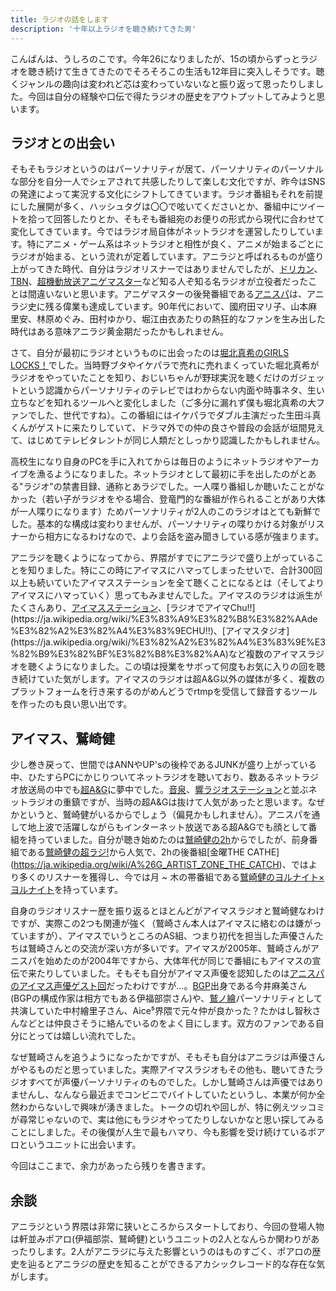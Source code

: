 ```yaml
---
title: ラジオの話をします
description: '十年以上ラジオを聴き続けてきた男'
---
```


こんばんは、うしろのこです。今年26になりましたが、15の頃からずっとラジオを聴き続けて生きてきたのでそろそろこの生活も12年目に突入しそうです。聴くジャンルの趣向は変われど芯は変わっていないなと振り返って思ったりしました。今回は自分の経験や口伝で得たラジオの歴史をアウトプットしてみようと思います。

## ラジオとの出会い

そもそもラジオというのはパーソナリティが居て、パーソナリティのパーソナルな部分を自分一人でシェアされて共感したりして楽しむ文化ですが、昨今はSNSの発達によって実況する文化にシフトしてきています。ラジオ番組もそれを前提にした展開が多く、ハッシュタグは〇〇で呟いてくださいとか、番組中にツイートを拾って回答したりとか、そもそも番組宛のお便りの形式から現代に合わせて変化してきています。今ではラジオ局自体がネットラジオを運営したりしています。特にアニメ・ゲーム系はネットラジオと相性が良く、アニメが始まるごとにラジオが始まる、という流れが定着しています。アニラジと呼ばれるものが盛り上がってきた時代、自分はラジオリスナーではありませんでしたが、[ドリカン](https://ja.wikipedia.org/wiki/SOMETHING_DREAMS_%E3%83%9E%E3%83%AB%E3%83%81%E3%83%A1%E3%83%87%E3%82%A3%E3%82%A2%E3%82%AB%E3%82%A6%E3%83%B3%E3%83%88%E3%83%80%E3%82%A6%E3%83%B3)、[TBN](https://ja.wikipedia.org/wiki/%E6%9E%97%E5%8E%9F%E3%82%81%E3%81%90%E3%81%BF%E3%81%AETokyo_Boogie_Night)、[超機動放送アニゲマスター](https://ja.wikipedia.org/wiki/%E8%B6%85%E6%A9%9F%E5%8B%95%E6%94%BE%E9%80%81%E3%82%A2%E3%83%8B%E3%82%B2%E3%83%9E%E3%82%B9%E3%82%BF%E3%83%BC)など知る人ぞ知る名ラジオが立役者だったことは間違いないと思います。アニゲマスターの後発番組である[アニスパ](https://ja.wikipedia.org/wiki/A%26G_%E8%B6%85RADIO_SHOW%E3%80%9C%E3%82%A2%E3%83%8B%E3%82%B9%E3%83%91!%E3%80%9C)は、アニラジ史に残る偉業も達成しています。90年代において、國府田マリ子、山本麻里安、林原めぐみ、田村ゆかり、堀江由衣あたりの熱狂的なファンを生み出した時代はある意味アニラジ黄金期だったかもしれません。

さて、自分が最初にラジオというものに出会ったのは[堀北真希のGIRLS LOCKS！](https://www.tfm.co.jp/lock/girls/onair/070618/)でした。当時野ブタやイケパラで売れに売れまくっていた堀北真希がラジオをやっていたことを知り、おじいちゃんが野球実況を聴くだけのガジェットという認識からパーソナリティのテレビではわからない内面や時事ネタ、生い立ちなどを知れるツールへと変化しました（ご多分に漏れず僕も堀北真希の大ファンでした、世代ですね）。この番組にはイケパラでダブル主演だった生田斗真くんがゲストに来たりしていて、ドラマ外での仲の良さや普段の会話が垣間見えて、はじめてテレビタレントが同じ人類だとしっかり認識したかもしれません。

高校生になり自身のPCを手に入れてからは毎日のようにネットラジオやアーカイブを漁るようになりました。ネットラジオとして最初に手を出したのがとある"ラジオ"の禁書目録、通称とあラジでした。一人喋り番組しか聴いたことがなかった（若い子がラジオをやる場合、登竜門的な番組が作られることがあり大体が一人喋りになります）ためパーソナリティが2人のこのラジオはとても新鮮でした。基本的な構成は変わりませんが、パーソナリティの喋りかける対象がリスナーから相方になるわけなので、より会話を盗み聞きしている感が強まります。

アニラジを聴くようになってから、界隈がすでにアニラジで盛り上がっていることを知りました。特にこの時にアイマスにハマってしまったせいで、合計300回以上も続いていたアイマスステーションを全て聴くことになるとは（そしてよりアイマスにハマっていく）思ってもみませんでした。アイマスのラジオは派生がたくさんあり、[アイマスステーション](https://ja.wikipedia.org/wiki/THE_IDOLM@STER_STATION!!!)、[ラジオでアイマChu!!](https://ja.wikipedia.org/wiki/%E3%83%A9%E3%82%B8%E3%82%AAde%E3%82%A2%E3%82%A4%E3%83%9ECHU!!)、[アイマスタジオ](https://ja.wikipedia.org/wiki/%E3%82%A2%E3%82%A4%E3%83%9E%E3%82%B9%E3%82%BF%E3%82%B8%E3%82%AA)など複数のアイマスラジオを聴くようになりました。この頃は授業をサボって何度もお気に入りの回を聴き続けていた気がします。アイマスのラジオは超A&G以外の媒体が多く、複数のプラットフォームを行き来するのがめんどうでrtmpを受信して録音するツールを作ったのも良い思い出です。

## アイマス、鷲崎健

少し巻き戻って、世間ではANNやUP'sの後枠であるJUNKが盛り上がっている中、ひたすらPCにかじりついてネットラジオを聴いており、数あるネットラジオ放送局の中でも[超A&G](https://www.agqr.jp/)に夢中でした。[音泉](https://www.onsen.ag/)、[響ラジオステーション](https://hibiki-radio.jp/)と並ぶネットラジオの重鎮ですが、当時の超A&Gは抜けて人気があったと思います。なぜかというと、鷲崎健がいるからでしょう（偏見かもしれません）。アニスパを通して地上波で活躍しながらもインターネット放送である超A&Gでも顔として番組を持っていました。自分が聴き始めたのは[鷲崎健の2h](https://ja.wikipedia.org/wiki/%E9%B7%B2%E5%B4%8E%E5%81%A5%E3%81%AE2h)からでしたが、前身番組である[鷲崎健の超ラジ!](https://ja.wikipedia.org/wiki/%E9%B7%B2%E5%B4%8E%E5%81%A5%E3%81%AE%E8%B6%85%E3%83%A9%E3%82%B8!)から人気で、2hの後番組[金曜THE CATHE](https://ja.wikipedia.org/wiki/A%26G_ARTIST_ZONE_THE_CATCH)、ではより多くのリスナーを獲得し、今では月 ~ 木の帯番組である[鷲崎健のヨルナイト×ヨルナイト](https://ja.wikipedia.org/wiki/%E9%B7%B2%E5%B4%8E%E5%81%A5%E3%81%AE%E3%83%A8%E3%83%AB%E3%83%8A%E3%82%A4%E3%83%88%C3%97%E3%83%A8%E3%83%AB%E3%83%8A%E3%82%A4%E3%83%88)を持っています。

自身のラジオリスナー歴を振り返るとほとんどがアイマスラジオと鷲崎健なわけですが、実際この2つも関連が強く（鷲崎さん本人はアイマスに絡むのは嫌がっていますが）、アイマスでいうところのAS組、つまり初代を担当した声優さんたちは鷲崎さんとの交流が深い方が多いです。アイマスが2005年、鷲崎さんがアニスパを始めたのが2004年ですから、大体年代が同じで番組にもアイマスの宣伝で来たりしていました。そもそも自分がアイマス声優を認知したのは[アニスパのアイマス声優ゲスト回](http://www.joqr.co.jp/ag/anispa/report/110813.html)だったわけですが…。[BGP](https://ja.wikipedia.org/wiki/%E6%99%BA%E4%B8%80%E3%83%BB%E7%BE%8E%E6%A8%B9%E3%81%AE%E3%83%A9%E3%82%B8%E3%82%AA%E3%83%93%E3%83%83%E3%82%B0%E3%83%90%E3%83%B3)出身である今井麻美さん(BGPの構成作家は相方でもある伊福部崇さん)や、[鷲ノ繪](https://ja.wikipedia.org/wiki/%E9%B7%B2%E3%83%8E%E7%B9%AA)パーソナリティとして共演していた中村繪里子さん、Aice⁵界隈で元々仲が良かった？たかはし智秋さんなどとは仲良さそうに絡んでいるのをよく目にします。双方のファンである自分にとっては嬉しい流れでした。

なぜ鷲崎さんを追うようになったかですが、そもそも自分はアニラジは声優さんがやるものだと思っていました。実際アイマスラジオもその他も、聴いてきたラジオすべてが声優パーソナリティのものでした。しかし鷲崎さんは声優ではありませんし、なんなら最近までコンビニでバイトしていたというし、本業が何か全然わからないしで興味が湧きました。トークの切れや回しが、特に例えツッコミが尋常じゃないので、実は他にもラジオやってたりしないかなと思い探してみることにしました。その後僕が人生で最もハマり、今も影響を受け続けているポアロというユニットに出会います。

今回はここまで、余力があったら残りを書きます。

## 余談

アニラジという界隈は非常に狭いところからスタートしており、今回の登場人物は軒並みポアロ(伊福部崇、鷲崎健)というユニットの2人となんらか関わりがあったりします。2人がアニラジに与えた影響というのはものすごく、ポアロの歴史を辿るとアニラジの歴史を知ることができるアカシックレコード的な存在な気がします。
